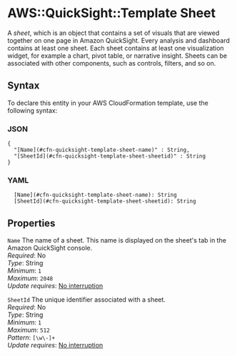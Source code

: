 # AWS::QuickSight::Template Sheet<a name="aws-properties-quicksight-template-sheet"></a>

A *sheet*, which is an object that contains a set of visuals that are viewed together on one page in Amazon QuickSight\. Every analysis and dashboard contains at least one sheet\. Each sheet contains at least one visualization widget, for example a chart, pivot table, or narrative insight\. Sheets can be associated with other components, such as controls, filters, and so on\.

## Syntax<a name="aws-properties-quicksight-template-sheet-syntax"></a>

To declare this entity in your AWS CloudFormation template, use the following syntax:

### JSON<a name="aws-properties-quicksight-template-sheet-syntax.json"></a>

```
{
  "[Name](#cfn-quicksight-template-sheet-name)" : String,
  "[SheetId](#cfn-quicksight-template-sheet-sheetid)" : String
}
```

### YAML<a name="aws-properties-quicksight-template-sheet-syntax.yaml"></a>

```
  [Name](#cfn-quicksight-template-sheet-name): String
  [SheetId](#cfn-quicksight-template-sheet-sheetid): String
```

## Properties<a name="aws-properties-quicksight-template-sheet-properties"></a>

`Name`  <a name="cfn-quicksight-template-sheet-name"></a>
The name of a sheet\. This name is displayed on the sheet's tab in the Amazon QuickSight console\.  
*Required*: No  
*Type*: String  
*Minimum*: `1`  
*Maximum*: `2048`  
*Update requires*: [No interruption](https://docs.aws.amazon.com/AWSCloudFormation/latest/UserGuide/using-cfn-updating-stacks-update-behaviors.html#update-no-interrupt)

`SheetId`  <a name="cfn-quicksight-template-sheet-sheetid"></a>
The unique identifier associated with a sheet\.  
*Required*: No  
*Type*: String  
*Minimum*: `1`  
*Maximum*: `512`  
*Pattern*: `[\w\-]+`  
*Update requires*: [No interruption](https://docs.aws.amazon.com/AWSCloudFormation/latest/UserGuide/using-cfn-updating-stacks-update-behaviors.html#update-no-interrupt)